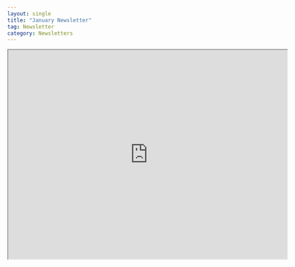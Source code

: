 ```yaml
---
layout: single
title: "January Newsletter"
tag: Newsletter
category: Newsletters
---
```

<iframe src="https://drive.google.com/file/d/1aQfThIyKfqvu7pgCXDumHyzTOjIawuLn/preview" width="640" height="480"></iframe>
